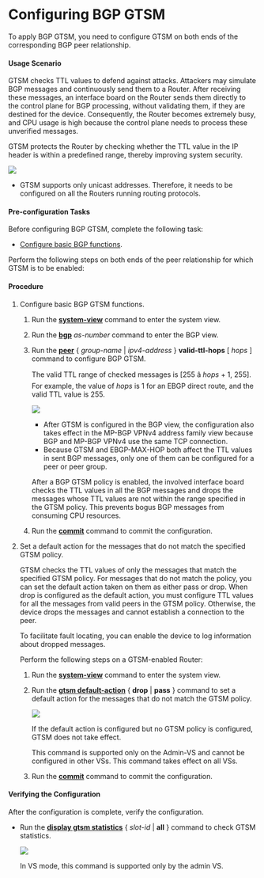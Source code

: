 Configuring BGP GTSM
====================

To apply BGP GTSM, you need to configure GTSM on both ends of the corresponding BGP peer relationship.

#### Usage Scenario

GTSM checks TTL values to defend against attacks. Attackers may simulate BGP messages and continuously send them to a Router. After receiving these messages, an interface board on the Router sends them directly to the control plane for BGP processing, without validating them, if they are destined for the device. Consequently, the Router becomes extremely busy, and CPU usage is high because the control plane needs to process these unverified messages.

GTSM protects the Router by checking whether the TTL value in the IP header is within a predefined range, thereby improving system security.

![](../../../../public_sys-resources/note_3.0-en-us.png) 

* GTSM supports only unicast addresses. Therefore, it needs to be configured on all the Routers running routing protocols.


#### Pre-configuration Tasks

Before configuring BGP GTSM, complete the following task:

* [Configure basic BGP functions](dc_vrp_bgp_cfg_3004.html).

Perform the following steps on both ends of the peer relationship for which GTSM is to be enabled:


#### Procedure

1. Configure basic BGP GTSM functions.
   1. Run the [**system-view**](cmdqueryname=system-view) command to enter the system view.
   2. Run the [**bgp**](cmdqueryname=bgp) *as-number* command to enter the BGP view.
   3. Run the [**peer**](cmdqueryname=peer) { *group-name* | *ipv4-address* } **valid-ttl-hops** [ *hops* ] command to configure BGP GTSM.
      
      
      
      The valid TTL range of checked messages is [255 â *hops* + 1, 255]. For example, the value of *hops* is 1 for an EBGP direct route, and the valid TTL value is 255.
      
      ![](../../../../public_sys-resources/note_3.0-en-us.png) 
      * After GTSM is configured in the BGP view, the configuration also takes effect in the MP-BGP VPNv4 address family view because BGP and MP-BGP VPNv4 use the same TCP connection.
      * Because GTSM and EBGP-MAX-HOP both affect the TTL values in sent BGP messages, only one of them can be configured for a peer or peer group.
      
      After a BGP GTSM policy is enabled, the involved interface board checks the TTL values in all the BGP messages and drops the messages whose TTL values are not within the range specified in the GTSM policy. This prevents bogus BGP messages from consuming CPU resources.
   4. Run the [**commit**](cmdqueryname=commit) command to commit the configuration.
2. Set a default action for the messages that do not match the specified GTSM policy.
   
   
   
   GTSM checks the TTL values of only the messages that match the specified GTSM policy. For messages that do not match the policy, you can set the default action taken on them as either pass or drop. When drop is configured as the default action, you must configure TTL values for all the messages from valid peers in the GTSM policy. Otherwise, the device drops the messages and cannot establish a connection to the peer.
   
   To facilitate fault locating, you can enable the device to log information about dropped messages.
   
   Perform the following steps on a GTSM-enabled Router:
   
   
   
   1. Run the [**system-view**](cmdqueryname=system-view) command to enter the system view.
   2. Run the [**gtsm default-action**](cmdqueryname=gtsm+default-action) { **drop** | **pass** } command to set a default action for the messages that do not match the GTSM policy.
      
      ![](../../../../public_sys-resources/note_3.0-en-us.png) 
      
      If the default action is configured but no GTSM policy is configured, GTSM does not take effect.
      
      This command is supported only on the Admin-VS and cannot be configured in other VSs. This command takes effect on all VSs.
   3. Run the [**commit**](cmdqueryname=commit) command to commit the configuration.

#### Verifying the Configuration

After the configuration is complete, verify the configuration.

* Run the [**display gtsm statistics**](cmdqueryname=display+gtsm+statistics) { *slot-id* | **all** } command to check GTSM statistics.
  
  ![](../../../../public_sys-resources/note_3.0-en-us.png) 
  
  In VS mode, this command is supported only by the admin VS.